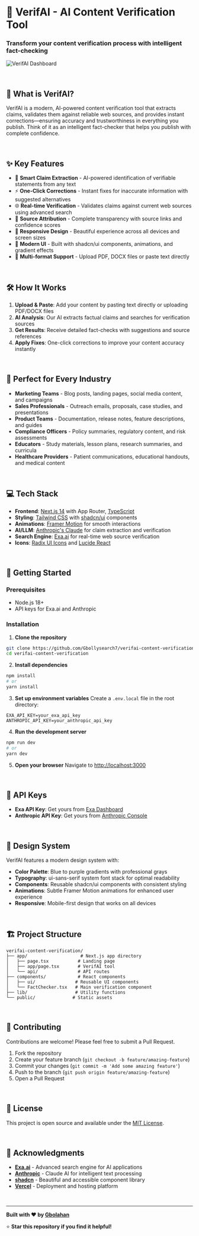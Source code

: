 # 🤖 VerifAI - AI Content Verification Tool

### Transform your content verification process with intelligent fact-checking

![VerifAI Dashboard](./public/opengraph-image.jpg)

<br>

## 🎯 What is VerifAI?

VerifAI is a modern, AI-powered content verification tool that extracts claims, validates them against reliable web sources, and provides instant corrections—ensuring accuracy and trustworthiness in everything you publish. Think of it as an intelligent fact-checker that helps you publish with complete confidence.

<br>

## ✨ Key Features

- 🧠 **Smart Claim Extraction** - AI-powered identification of verifiable statements from any text
- ⚡ **One-Click Corrections** - Instant fixes for inaccurate information with suggested alternatives
- 🌐 **Real-time Verification** - Validates claims against current web sources using advanced search
- 🔗 **Source Attribution** - Complete transparency with source links and confidence scores
- 📱 **Responsive Design** - Beautiful experience across all devices and screen sizes
- 🎨 **Modern UI** - Built with shadcn/ui components, animations, and gradient effects
- 📄 **Multi-format Support** - Upload PDF, DOCX files or paste text directly

<br>

## 🛠️ How It Works

1. **Upload & Paste**: Add your content by pasting text directly or uploading PDF/DOCX files
2. **AI Analysis**: Our AI extracts factual claims and searches for verification sources  
3. **Get Results**: Receive detailed fact-checks with suggestions and source references
4. **Apply Fixes**: One-click corrections to improve your content accuracy instantly

<br>

## 💼 Perfect for Every Industry

- **Marketing Teams** - Blog posts, landing pages, social media content, and campaigns
- **Sales Professionals** - Outreach emails, proposals, case studies, and presentations
- **Product Teams** - Documentation, release notes, feature descriptions, and guides
- **Compliance Officers** - Policy summaries, regulatory content, and risk assessments
- **Educators** - Study materials, lesson plans, research summaries, and curricula
- **Healthcare Providers** - Patient communications, educational handouts, and medical content

<br>

## 💻 Tech Stack

- **Frontend**: [Next.js 14](https://nextjs.org) with App Router, [TypeScript](https://typescriptlang.org)
- **Styling**: [Tailwind CSS](https://tailwindcss.com) with [shadcn/ui](https://ui.shadcn.com) components
- **Animations**: [Framer Motion](https://framer.com/motion) for smooth interactions
- **AI/LLM**: [Anthropic's Claude](https://anthropic.com/claude) for claim extraction and verification
- **Search Engine**: [Exa.ai](https://exa.ai) for real-time web source verification
- **Icons**: [Radix UI Icons](https://icons.radix-ui.com) and [Lucide React](https://lucide.dev)

<br>

## 🚀 Getting Started

### Prerequisites
- Node.js 18+ 
- API keys for Exa.ai and Anthropic

### Installation

1. **Clone the repository**
```bash
git clone https://github.com/Gbollysearch7/verifai-content-verification.git
cd verifai-content-verification
```

2. **Install dependencies**
```bash
npm install
# or
yarn install
```

3. **Set up environment variables**
Create a `.env.local` file in the root directory:
```env
EXA_API_KEY=your_exa_api_key
ANTHROPIC_API_KEY=your_anthropic_api_key
```

4. **Run the development server**
```bash
npm run dev
# or
yarn dev
```

5. **Open your browser**
Navigate to [http://localhost:3000](http://localhost:3000)

<br>

## 🔑 API Keys

- **Exa API Key**: Get yours from [Exa Dashboard](https://dashboard.exa.ai/api-keys)
- **Anthropic API Key**: Get yours from [Anthropic Console](https://console.anthropic.com)

<br>

## 🎨 Design System

VerifAI features a modern design system with:

- **Color Palette**: Blue to purple gradients with professional grays
- **Typography**: ui-sans-serif system font stack for optimal readability
- **Components**: Reusable shadcn/ui components with consistent styling
- **Animations**: Subtle Framer Motion animations for enhanced user experience
- **Responsive**: Mobile-first design that works on all devices

<br>

## 🏗️ Project Structure

```
verifai-content-verification/
├── app/                    # Next.js app directory
│   ├── page.tsx           # Landing page
│   ├── app/page.tsx       # VerifAI tool
│   └── api/               # API routes
├── components/            # React components
│   ├── ui/               # Reusable UI components  
│   └── FactChecker.tsx   # Main verification component
├── lib/                  # Utility functions
└── public/              # Static assets
```

<br>

## 🤝 Contributing

Contributions are welcome! Please feel free to submit a Pull Request.

1. Fork the repository
2. Create your feature branch (`git checkout -b feature/amazing-feature`)
3. Commit your changes (`git commit -m 'Add some amazing feature'`)
4. Push to the branch (`git push origin feature/amazing-feature`)
5. Open a Pull Request

<br>

## 📄 License

This project is open source and available under the [MIT License](LICENSE).

<br>

## 🙏 Acknowledgments

- **[Exa.ai](https://exa.ai)** - Advanced search engine for AI applications
- **[Anthropic](https://anthropic.com)** - Claude AI for intelligent text processing
- **[shadcn](https://ui.shadcn.com)** - Beautiful and accessible component library
- **[Vercel](https://vercel.com)** - Deployment and hosting platform

<br>

---

**Built with ❤️ by [Gbolahan](https://github.com/Gbollysearch7)**

⭐ **Star this repository if you find it helpful!**
